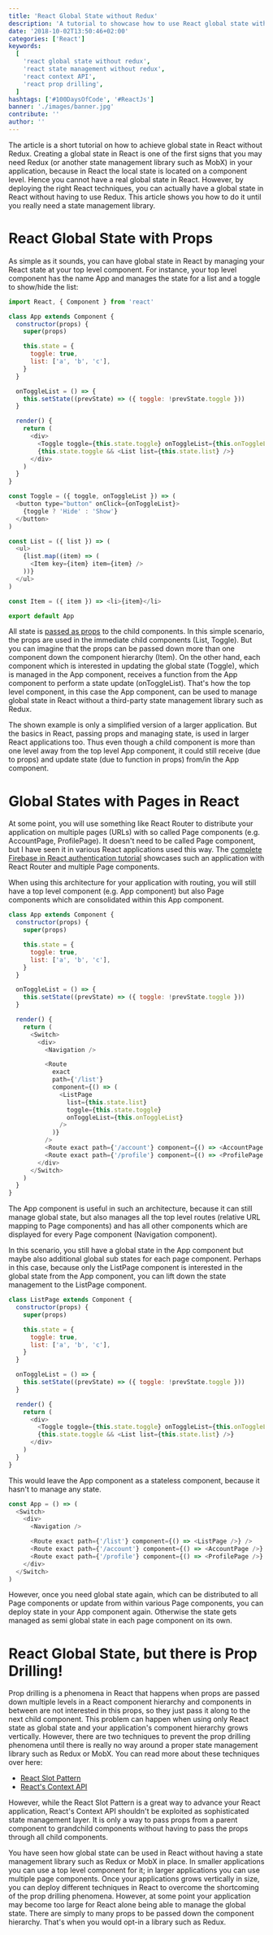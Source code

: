 ```yaml
---
title: 'React Global State without Redux'
description: 'A tutorial to showcase how to use React global state without Redux. There are React patterns that can be used to have an application wide state in React without a state management library ...'
date: '2018-10-02T13:50:46+02:00'
categories: ['React']
keywords:
  [
    'react global state without redux',
    'react state management without redux',
    'react context API',
    'react prop drilling',
  ]
hashtags: ['#100DaysOfCode', '#ReactJs']
banner: './images/banner.jpg'
contribute: ''
author: ''
---
```


<Sponsorship />

The article is a short tutorial on how to achieve global state in React without Redux. Creating a global state in React is one of the first signs that you may need Redux (or another state management library such as MobX) in your application, because in React the local state is located on a component level. Hence you cannot have a real global state in React. However, by deploying the right React techniques, you can actually have a global state in React without having to use Redux. This article shows you how to do it until you really need a state management library.

# React Global State with Props

As simple as it sounds, you can have global state in React by managing your React state at your top level component. For instance, your top level component has the name App and manages the state for a list and a toggle to show/hide the list:

```javascript
import React, { Component } from 'react'

class App extends Component {
  constructor(props) {
    super(props)

    this.state = {
      toggle: true,
      list: ['a', 'b', 'c'],
    }
  }

  onToggleList = () => {
    this.setState((prevState) => ({ toggle: !prevState.toggle }))
  }

  render() {
    return (
      <div>
        <Toggle toggle={this.state.toggle} onToggleList={this.onToggleList} />
        {this.state.toggle && <List list={this.state.list} />}
      </div>
    )
  }
}

const Toggle = ({ toggle, onToggleList }) => (
  <button type="button" onClick={onToggleList}>
    {toggle ? 'Hide' : 'Show'}
  </button>
)

const List = ({ list }) => (
  <ul>
    {list.map((item) => (
      <Item key={item} item={item} />
    ))}
  </ul>
)

const Item = ({ item }) => <li>{item}</li>

export default App
```

All state is [passed as props](/react-pass-props-to-component/) to the child components. In this simple scenario, the props are used in the immediate child components (List, Toggle). But you can imagine that the props can be passed down more than one component down the component hierarchy (Item). On the other hand, each component which is interested in updating the global state (Toggle), which is managed in the App component, receives a function from the App component to perform a state update (onToggleList). That's how the top level component, in this case the App component, can be used to manage global state in React without a third-party state management library such as Redux.

The shown example is only a simplified version of a larger application. But the basics in React, passing props and managing state, is used in larger React applications too. Thus even though a child component is more than one level away from the top level App component, it could still receive (due to props) and update state (due to function in props) from/in the App component.

# Global States with Pages in React

At some point, you will use something like React Router to distribute your application on multiple pages (URLs) with so called Page components (e.g. AccountPage, ProfilePage). It doesn't need to be called Page component, but I have seen it in various React applications used this way. The [complete Firebase in React authentication tutorial](/complete-firebase-authentication-react-tutorial/) showcases such an application with React Router and multiple Page components.

When using this architecture for your application with routing, you will still have a top level component (e.g. App component) but also Page components which are consolidated within this App component.

```javascript
class App extends Component {
  constructor(props) {
    super(props)

    this.state = {
      toggle: true,
      list: ['a', 'b', 'c'],
    }
  }

  onToggleList = () => {
    this.setState((prevState) => ({ toggle: !prevState.toggle }))
  }

  render() {
    return (
      <Switch>
        <div>
          <Navigation />

          <Route
            exact
            path={'/list'}
            component={() => (
              <ListPage
                list={this.state.list}
                toggle={this.state.toggle}
                onToggleList={this.onToggleList}
              />
            )}
          />
          <Route exact path={'/account'} component={() => <AccountPage />} />
          <Route exact path={'/profile'} component={() => <ProfilePage />} />
        </div>
      </Switch>
    )
  }
}
```

The App component is useful in such an architecture, because it can still manage global state, but also manages all the top level routes (relative URL mapping to Page components) and has all other components which are displayed for every Page component (Navigation component).

In this scenario, you still have a global state in the App component but maybe also additional global sub states for each page component. Perhaps in this case, because only the ListPage component is interested in the global state from the App component, you can lift down the state management to the ListPage component.

```javascript
class ListPage extends Component {
  constructor(props) {
    super(props)

    this.state = {
      toggle: true,
      list: ['a', 'b', 'c'],
    }
  }

  onToggleList = () => {
    this.setState((prevState) => ({ toggle: !prevState.toggle }))
  }

  render() {
    return (
      <div>
        <Toggle toggle={this.state.toggle} onToggleList={this.onToggleList} />
        {this.state.toggle && <List list={this.state.list} />}
      </div>
    )
  }
}
```

This would leave the App component as a stateless component, because it hasn't to manage any state.

```javascript
const App = () => (
  <Switch>
    <div>
      <Navigation />

      <Route exact path={'/list'} component={() => <ListPage />} />
      <Route exact path={'/account'} component={() => <AccountPage />} />
      <Route exact path={'/profile'} component={() => <ProfilePage />} />
    </div>
  </Switch>
)
```

However, once you need global state again, which can be distributed to all Page components or update from within various Page components, you can deploy state in your App component again. Otherwise the state gets managed as semi global state in each page component on its own.

# React Global State, but there is Prop Drilling!

Prop drilling is a phenomena in React that happens when props are passed down multiple levels in a React component hierarchy and components in between are not interested in this props, so they just pass it along to the next child component. This problem can happen when using only React state as global state and your application's component hierarchy grows vertically. However, there are two techniques to prevent the prop drilling phenomena until there is really no way around a proper state management library such as Redux or MobX. You can read more about these techniques over here:

- [React Slot Pattern](https://github.com/the-road-to-learn-react/react-slot-pattern-example)
- [React's Context API](/react-context/)

However, while the React Slot Pattern is a great way to advance your React application, React's Context API shouldn't be exploited as sophisticated state management layer. It is only a way to pass props from a parent component to grandchild components without having to pass the props through all child components.

<Divider />

You have seen how global state can be used in React without having a state management library such as Redux or MobX in place. In smaller applications you can use a top level component for it; in larger applications you can use multiple page components. Once your applications grows vertically in size, you can deploy different techniques in React to overcome the shortcoming of the prop drilling phenomena. However, at some point your application may become too large for React alone being able to manage the global state. There are simply to many props to be passed down the component hierarchy. That's when you would opt-in a library such as Redux.

<ReadMore label="Things to learn in React before using Redux" link="/learn-react-before-using-redux" />
